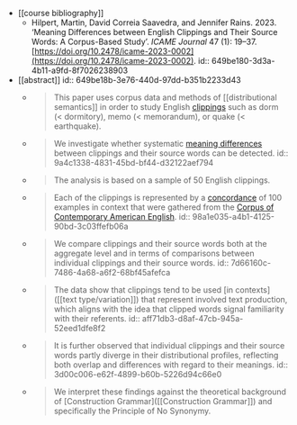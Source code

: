 - [[course bibliography]]
	- Hilpert, Martin, David Correia Saavedra, and Jennifer Rains. 2023. ‘Meaning Differences between English Clippings and Their Source Words: A Corpus-Based Study’. *ICAME Journal* 47 (1): 19–37. [https://doi.org/10.2478/icame-2023-0002](https://doi.org/10.2478/icame-2023-0002).
id:: 649be180-3d3a-4b11-a9fd-8f7026238903
- [[abstract]]
id:: 649be18b-3e76-440d-97dd-b351b2233d43
	- > This paper uses corpus data and methods of [[distributional semantics]] in order to study English [clippings]([[clipping]]) such as dorm (< dormitory), memo (< memorandum), or quake (< earthquake).
	- > We investigate whether systematic [meaning differences]([[semantic/variation]]) between clippings and their source words can be detected.
id:: 9a4c1338-4831-45bd-bf44-d32122aef794
	- > The analysis is based on a sample of 50 English clippings.
	- > Each of the clippings is represented by a [concordance]([[concordance]]) of 100 examples in context that were gathered from the [Corpus of Contemporary American English]([[COCA]]).
id:: 98a1e035-a4b1-4125-90bd-3c03ffefb06a
	- > We compare clippings and their source words both at the aggregate level and in terms of comparisons between individual clippings and their source words.
id:: 7d66160c-7486-4a68-a6f2-68bf45afefca
	- > The data show that clippings tend to be used [in contexts]([[text type/variation]]) that represent involved text production, which aligns with the idea that clipped words signal familiarity with their referents.
id:: aff71db3-d8af-47cb-945a-52eed1dfe8f2
	- > It is further observed that individual clippings and their source words partly diverge in their distributional profiles, reflecting both overlap and differences with regard to their meanings.
id:: 3d00c006-e62f-4899-b60b-5226d94c66e0
	- > We interpret these findings against the theoretical background of [Construction Grammar]([[Construction Grammar]]) and specifically the Principle of No Synonymy.
